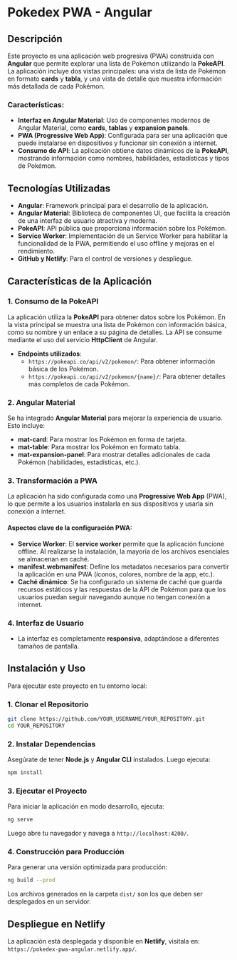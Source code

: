 # **Pokedex PWA - Angular**

## **Descripción**

Este proyecto es una aplicación web progresiva (PWA) construida con **Angular** que permite explorar una lista de Pokémon utilizando la **PokeAPI**. La aplicación incluye dos vistas principales: una vista de lista de Pokémon en formato **cards** y **tabla**, y una vista de detalle que muestra información más detallada de cada Pokémon.

### **Características:**
- **Interfaz en Angular Material**: Uso de componentes modernos de Angular Material, como **cards**, **tablas** y **expansion panels**.
- **PWA (Progressive Web App)**: Configurada para ser una aplicación que puede instalarse en dispositivos y funcionar sin conexión a internet.
- **Consumo de API**: La aplicación obtiene datos dinámicos de la **PokeAPI**, mostrando información como nombres, habilidades, estadísticas y tipos de Pokémon.

## **Tecnologías Utilizadas**
- **Angular**: Framework principal para el desarrollo de la aplicación.
- **Angular Material**: Biblioteca de componentes UI, que facilita la creación de una interfaz de usuario atractiva y moderna.
- **PokeAPI**: API pública que proporciona información sobre los Pokémon.
- **Service Worker**: Implementación de un Service Worker para habilitar la funcionalidad de la PWA, permitiendo el uso offline y mejoras en el rendimiento.
- **GitHub y Netlify**: Para el control de versiones y despliegue.

## **Características de la Aplicación**

### **1. Consumo de la PokeAPI**
La aplicación utiliza la **PokeAPI** para obtener datos sobre los Pokémon. En la vista principal se muestra una lista de Pokémon con información básica, como su nombre y un enlace a su página de detalles. La API se consume mediante el uso del servicio **HttpClient** de Angular.

- **Endpoints utilizados**:
  - `https://pokeapi.co/api/v2/pokemon/`: Para obtener información básica de los Pokémon.
  - `https://pokeapi.co/api/v2/pokemon/{name}/`: Para obtener detalles más completos de cada Pokémon.

### **2. Angular Material**
Se ha integrado **Angular Material** para mejorar la experiencia de usuario. Esto incluye:

- **mat-card**: Para mostrar los Pokémon en forma de tarjeta.
- **mat-table**: Para mostrar los Pokémon en formato tabla.
- **mat-expansion-panel**: Para mostrar detalles adicionales de cada Pokémon (habilidades, estadísticas, etc.).

### **3. Transformación a PWA**
La aplicación ha sido configurada como una **Progressive Web App** (PWA), lo que permite a los usuarios instalarla en sus dispositivos y usarla sin conexión a internet. 

#### **Aspectos clave de la configuración PWA**:
- **Service Worker**: El **service worker** permite que la aplicación funcione offline. Al realizarse la instalación, la mayoría de los archivos esenciales se almacenan en caché.
- **manifest.webmanifest**: Define los metadatos necesarios para convertir la aplicación en una PWA (íconos, colores, nombre de la app, etc.).
- **Caché dinámico**: Se ha configurado un sistema de caché que guarda recursos estáticos y las respuestas de la API de Pokémon para que los usuarios puedan seguir navegando aunque no tengan conexión a internet.

### **4. Interfaz de Usuario**
- La interfaz es completamente **responsiva**, adaptándose a diferentes tamaños de pantalla.


## **Instalación y Uso**

Para ejecutar este proyecto en tu entorno local:

### **1. Clonar el Repositorio**
```bash
git clone https://github.com/YOUR_USERNAME/YOUR_REPOSITORY.git
cd YOUR_REPOSITORY
```

### **2. Instalar Dependencias**
Asegúrate de tener **Node.js** y **Angular CLI** instalados. Luego ejecuta:

```bash
npm install
```

### **3. Ejecutar el Proyecto**
Para iniciar la aplicación en modo desarrollo, ejecuta:

```bash
ng serve
```

Luego abre tu navegador y navega a `http://localhost:4200/`.

### **4. Construcción para Producción**
Para generar una versión optimizada para producción:

```bash
ng build --prod
```

Los archivos generados en la carpeta `dist/` son los que deben ser desplegados en un servidor.

## **Despliegue en Netlify**
La aplicación está desplegada y disponible en **Netlify**, visitala en: `https://pokedex-pwa-angular.netlify.app/`.

